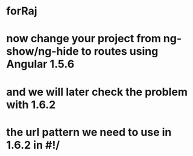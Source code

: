 # forRaj

# now change your project from ng-show/ng-hide to routes using Angular 1.5.6
# and we will later check the problem with 1.6.2

# the url pattern we need to use in 1.6.2 in #!/